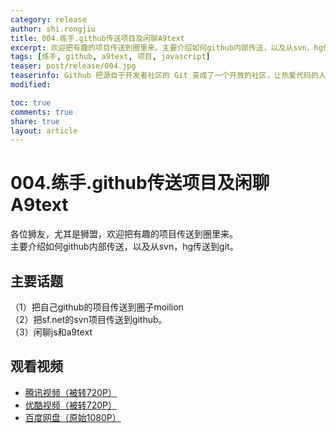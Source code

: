 ```yaml
---
category: release
author: shi.rongjiu
title: 004.练手.github传送项目及闲聊A9text
excerpt: 欢迎把有趣的项目传送到圈里来。主要介绍如何github内部传送，以及从svn，hg传送到git。
tags: [练手, github, a9text, 项目, javascript]
teaser: post/release/004.jpg
teaserinfo: Github 把源自于开发者社区的 Git 变成了一个开放的社区，让热爱代码的人可以自由的在代码的层面上交流。
modified: 

toc: true
comments: true
share: true
layout: article
---
```


# 004.练手.github传送项目及闲聊A9text

各位狮友，尤其是狮盟，欢迎把有趣的项目传送到圈里来。  
主要介绍如何github内部传送，以及从svn，hg传送到git。

## 主要话题

（1）把自己github的项目传送到圈子moilion  
（2）把sf.net的svn项目传送到github。  
（3）闲聊js和a9text

## 观看视频

  * [腾讯视频（被转720P）](http://v.qq.com/x/page/s01484vxxy7.html)
  * [优酷视频（被转720P）](http://v.youku.com/v_show/id_XNzc4MjQ0NjQ4.html)
  * [百度网盘（原始1080P）](http://pan.baidu.com/s/1dEYNMwx)
